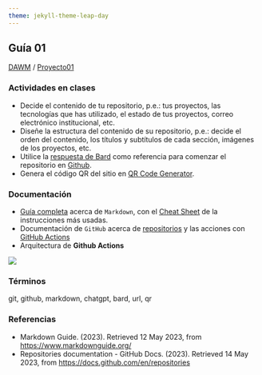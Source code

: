 ```yaml
---
theme: jekyll-theme-leap-day
---
```


## Guía 01

[DAWM](/DAWM/) / [Proyecto01](/DAWM/proyectos/2023/proyecto01)

### Actividades en clases

* Decide el contenido de tu repositorio, p.e.: tus proyectos, las tecnologías que has utilizado, el estado de tus proyectos, correo electrónico institucional, etc.
* Diseñe la estructura del contenido de su repositorio, p.e.: decide el orden del contenido, los títulos y subtítulos de cada sección, imágenes de los proyectos, etc.
* Utilice la [respuesta de Bard](bard/guia01-bard01.pdf) como referencia para comenzar el repositorio en [Github](https://github.com/).
* Genera el código QR del sitio en [QR Code Generator](https://br.qr-code-generator.com/).

### Documentación

* [Guía completa](https://www.markdownguide.org/) acerca de `Markdown`, con el [Cheat Sheet](https://www.markdownguide.org/cheat-sheet/) de la instrucciones más usadas.
* Documentación de `GitHub` acerca de [repositorios](https://docs.github.com/es/repositories) y las acciones con [GitHub Actions](https://docs.github.com/es/actions)
* Arquitectura de **Github Actions**

<img src="https://keepler.io/wp-content/uploads/2020/10/github-actions.png">

### Términos

git, github, markdown, chatgpt, bard, url, qr

### Referencias

* Markdown Guide. (2023). Retrieved 12 May 2023, from https://www.markdownguide.org/
* Repositories documentation - GitHub Docs. (2023). Retrieved 14 May 2023, from https://docs.github.com/en/repositories